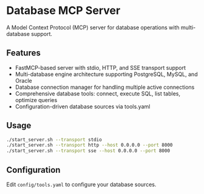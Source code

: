 # Database MCP Server

A Model Context Protocol (MCP) server for database operations with multi-database support.

## Features

- FastMCP-based server with stdio, HTTP, and SSE transport support
- Multi-database engine architecture supporting PostgreSQL, MySQL, and Oracle
- Database connection manager for handling multiple active connections
- Comprehensive database tools: connect, execute SQL, list tables, optimize queries
- Configuration-driven database sources via tools.yaml

## Usage

```bash
./start_server.sh --transport stdio
./start_server.sh --transport http --host 0.0.0.0 --port 8000
./start_server.sh --transport sse --host 0.0.0.0 --port 8000
```

## Configuration

Edit `config/tools.yaml` to configure your database sources.
